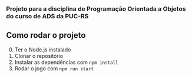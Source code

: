 ### Projeto para a disciplina de Programação Orientada a Objetos do curso de ADS da PUC-RS 


## Como rodar o projeto

0. Ter o Node.js instalado
1. Clonar o repositório
2. Instalar as dependências com `npm install`
3. Rodar o jogo com `npm run start`